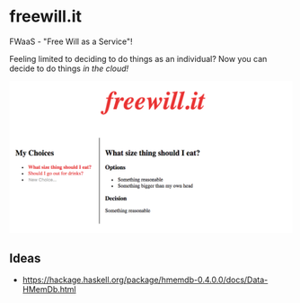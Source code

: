 
# freewill.it

FWaaS - "Free Will as a Service"!

Feeling limited to deciding to do things as an individual? Now you can decide to do things _in the cloud!_

![](https://github.com/sordina/freewill.it/blob/master/frontend/images/freewill.png?raw=true)

## Ideas

* <https://hackage.haskell.org/package/hmemdb-0.4.0.0/docs/Data-HMemDb.html>
